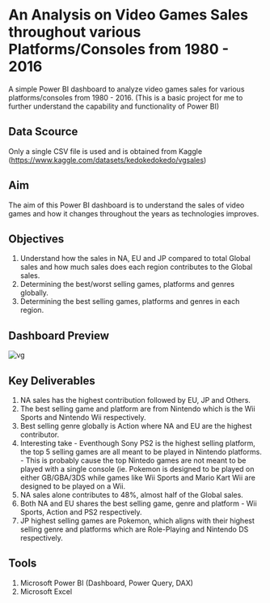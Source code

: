 # An Analysis on Video Games Sales throughout various Platforms/Consoles from 1980 - 2016
A simple Power BI dashboard to analyze video games sales for various platforms/consoles from 1980 - 2016.
(This is a basic project for me to further understand the capability and functionality of Power BI)

## Data Scource
Only a single CSV file is used and is obtained from Kaggle (https://www.kaggle.com/datasets/kedokedokedo/vgsales)

## Aim
The aim of this Power BI dashboard is to understand the sales of video games and how it changes throughout the years as technologies improves.

## Objectives
1. Understand how the sales in NA, EU and JP compared to total Global sales and how much sales does each region contributes to the Global sales.
2. Determining the best/worst selling games, platforms and genres globally.
3. Determining the best selling games, platforms and genres in each region.

## Dashboard Preview
![vg](https://github.com/clifford96/power-bi-vganalysis/assets/51234378/a2bd8fb6-7006-4e8d-83f4-c42e32dde6ef)

## Key Deliverables
1. NA sales has the highest contribution followed by EU, JP and Others.
2. The best selling game and platform are from Nintendo which is the Wii Sports and Nintendo Wii respectively.
3. Best selling genre globally is Action where NA and EU are the highest contributor.
4. Interesting take - Eventhough Sony PS2 is the highest selling platform, the top 5 selling games are all meant to be played in Nintendo platforms.
                    - This is probably cause the top Nintedo games are not meant to be played with a single console (ie. Pokemon is designed to be played on either GB/GBA/3DS while games like Wii 
                      Sports and Mario Kart Wii are designed to be played on a Wii.
5. NA sales alone contributes to 48%, almost half of the Global sales.
6. Both NA and EU shares the best selling game, genre and platform - Wii Sports, Action and PS2 respectively.
7. JP highest selling games are Pokemon, which aligns with their highest selling genre and platforms which are Role-Playing and Nintendo DS respectively.

## Tools
1. Microsoft Power BI (Dashboard, Power Query, DAX)
2. Microsoft Excel
